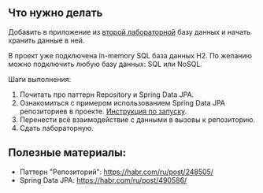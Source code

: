 ## Что нужно делать
Добавить в приложение из [второй лабораторной](https://github.com/RSOI-2023/lab-2) базу данных и начать хранить данные в ней.

В проект уже подключена in-memory SQL база данных H2. По желанию можно подключить любую базу данных: SQL или NoSQL.

Шаги выполнения: 
1. Почитать про паттерн Repository и Spring Data JPA.
2. Ознакомиться с примером использованием Spring Data JPA репозиториев в проекте. [Инструкция по запуску](https://github.com/RSOI-2023/course/blob/main/guides/configuring-project.md).
3. Перенести всё взаимодействие с данными в вызовы к репозиторию.
4. Сдать лабораторную.

## Полезные материалы:
- Паттерн "Репозиторий": https://habr.com/ru/post/248505/
- Spring Data JPA: https://habr.com/ru/post/490586/
